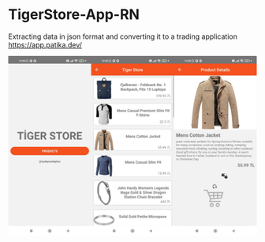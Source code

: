 # TigerStore-App-RN
Extracting data in json format and converting it to a trading application
https://app.patika.dev/

![This is an image](https://github.com/suleymnkpln/TigerStore-App-RN/blob/main/images/SS-TigerStore.jpg)
